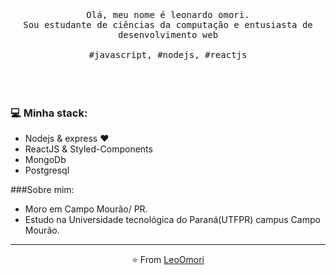 <p align="center">
  <br>
  <br>
  <br>
  <samp>Olá, meu nome é leonardo omori.<br> Sou estudante de ciências da computação e entusiasta de desenvolvimento web<br><br>#javascript, #nodejs, #reactjs </samp>
  <br>
  <br>
  <br>
  <br>
</p>

### 💻 Minha stack:
- Nodejs & express ❤
- ReactJS & Styled-Components
- MongoDb
- Postgresql

###Sobre mim:
- Moro em Campo Mourão/ PR.
- Estudo na Universidade tecnológica do Paraná(UTFPR) campus Campo Mourão.


------------
<p align="center">⭐️ From <a href="https://github.com/LeoOmori">LeoOmori</a></p>
